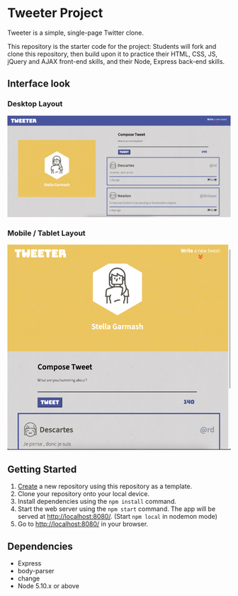 # Tweeter Project

Tweeter is a simple, single-page Twitter clone.

This repository is the starter code for the project: Students will fork and clone this repository, then build upon it to practice their HTML, CSS, JS, jQuery and AJAX front-end skills, and their Node, Express back-end skills.

## Interface look

### Desktop Layout

!["PC/laptop view"](/docs/desktop.png)

### Mobile / Tablet Layout

!["Tablet/mobile view](/docs/tablet.png)

## Getting Started

1. [Create](https://docs.github.com/en/repositories/creating-and-managing-repositories/creating-a-repository-from-a-template) a new repository using this repository as a template.
2. Clone your repository onto your local device.
3. Install dependencies using the `npm install` command.
3. Start the web server using the `npm start` command. The app will be served at <http://localhost:8080/>. (Start `npm local` in nodemon mode)
4. Go to <http://localhost:8080/> in your browser.

## Dependencies

- Express
- body-parser
- change
- Node 5.10.x or above

